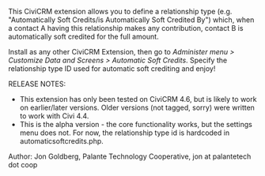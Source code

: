 This CiviCRM extension allows you to define a relationship type (e.g. "Automatically Soft Credits/is Automatically Soft Credited By") which, when a contact A having this relationship makes any contribution, contact B is automatically soft credited for the full amount.

Install as any other CiviCRM Extension, then go to *Administer menu > Customize Data and Screens > Automatic Soft Credits*.  Specify the relationship type ID used for automatic soft crediting and enjoy!

RELEASE NOTES:
* This extension has only been tested on CiviCRM 4.6, but is likely to work on earlier/later versions.  Older versions (not tagged, sorry) were written to work with Civi 4.4.
* This is the alpha version - the core functionality works, but the settings menu does not.  For now, the relationship type id is hardcoded in automaticsoftcredits.php.


Author: Jon Goldberg, Palante Technology Cooperative, jon at palantetech dot coop
